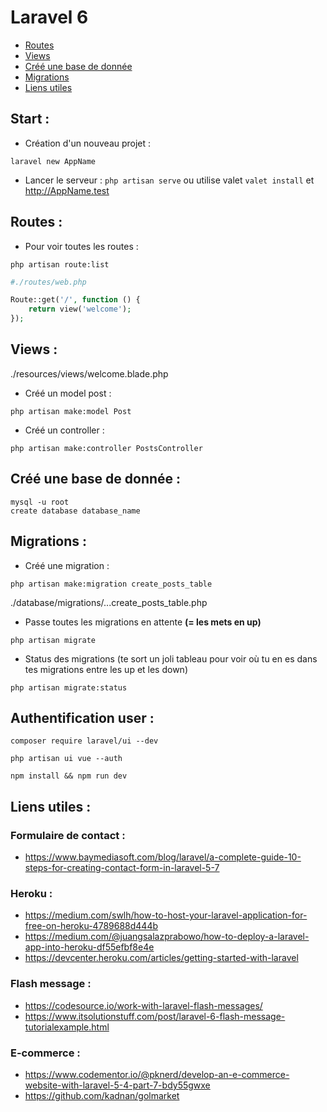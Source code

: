# Laravel 6
- [Routes](#routes-)
- [Views](#views-)
- [Créé une base de donnée](#créé-une-base-de-donnée-)
- [Migrations](#migrations-)
- [Liens utiles](#liens-utiles-)

## Start :
- Création d'un nouveau projet :
```shell
laravel new AppName
```
- Lancer le serveur :
``php artisan serve`` ou utilise valet ``valet install`` et http://AppName.test

## Routes :

- Pour voir toutes les routes :
```shell
php artisan route:list
```
```php
#./routes/web.php

Route::get('/', function () {
    return view('welcome');
});
```

## Views :
./resources/views/welcome.blade.php


- Créé un model post :
```shell
php artisan make:model Post
```

- Créé un controller :
```shell
php artisan make:controller PostsController
```

## Créé une base de donnée :
```shell
mysql -u root
create database database_name
```

## Migrations :
- Créé une migration :
```shell
php artisan make:migration create_posts_table
```
./database/migrations/...create_posts_table.php

- Passe toutes les migrations en attente <strong>(= les mets en up)</strong>
```shell
php artisan migrate
````

- Status des migrations (te sort un joli tableau pour voir où tu en es dans tes migrations entre les up et les down)
```shell
php artisan migrate:status
```

## Authentification user :
```shell
composer require laravel/ui --dev
```
```shell
php artisan ui vue --auth
```
```shell
npm install && npm run dev
```

## Liens utiles :

### Formulaire de contact :
- https://www.baymediasoft.com/blog/laravel/a-complete-guide-10-steps-for-creating-contact-form-in-laravel-5-7

### Heroku  :
- https://medium.com/swlh/how-to-host-your-laravel-application-for-free-on-heroku-4789688d444b
- https://medium.com/@juangsalazprabowo/how-to-deploy-a-laravel-app-into-heroku-df55efbf8e4e
- https://devcenter.heroku.com/articles/getting-started-with-laravel

### Flash message :
- https://codesource.io/work-with-laravel-flash-messages/
- https://www.itsolutionstuff.com/post/laravel-6-flash-message-tutorialexample.html

### E-commerce :
- https://www.codementor.io/@pknerd/develop-an-e-commerce-website-with-laravel-5-4-part-7-bdy55gwxe
- https://github.com/kadnan/golmarket